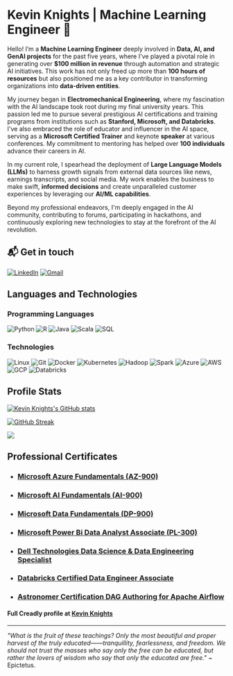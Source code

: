 # Kevin Knights | Machine Learning Engineer 🤖

Hello! I’m a **Machine Learning Engineer** deeply involved in **Data, AI, and GenAI projects** for the past five years, where I've played a pivotal role in generating over **$100 million in revenue** through automation and strategic AI initiatives. This work has not only freed up more than **100 hours of resources** but also positioned me as a key contributor in transforming organizations into **data-driven entities**.

My journey began in **Electromechanical Engineering**, where my fascination with the AI landscape took root during my final university years. This passion led me to pursue several prestigious AI certifications and training programs from institutions such as **Stanford, Microsoft, and Databricks**. I've also embraced the role of educator and influencer in the AI space, serving as a **Microsoft Certified Trainer** and keynote **speaker** at various conferences. My commitment to mentoring has helped over **100 individuals** advance their careers in AI.

In my current role, I spearhead the deployment of **Large Language Models (LLMs)** to harness growth signals from external data sources like news, earnings transcripts, and social media. My work enables the business to make swift, **informed decisions** and create unparalleled customer experiences by leveraging our **AI/ML capabilities**.

Beyond my professional endeavors, I'm deeply engaged in the AI community, contributing to forums, participating in hackathons, and continuously exploring new technologies to stay at the forefront of the AI revolution.

## 📬 Get in touch

[![LinkedIn](https://img.shields.io/badge/-Kevin%20Knights-blue?logo=linkedin)](https://www.linkedin.com/in/knightsk/)
[![Gmail](https://img.shields.io/badge/-kevin.k.knights-white?logo=gmail)](mailto:kevin.k.knights@gmail.com)

## Languages and Technologies

### Programming Languages

![Python](https://img.shields.io/badge/-Python-black?style=for-the-badge&logo=python)
![R](https://img.shields.io/badge/-R-black?style=for-the-badge&logo=r)
![Java](https://img.shields.io/badge/-Java-black?style=for-the-badge&logo=openjdk)
![Scala](https://img.shields.io/badge/-Scala-black?style=for-the-badge&logo=scala)
![SQL](https://img.shields.io/badge/-SQL-black?style=for-the-badge&logo=postgresql)

### Technologies

![Linux](https://img.shields.io/badge/-Linux-black?style=for-the-badge&logo=linux)
![Git](https://img.shields.io/badge/-Git-black?style=for-the-badge&logo=git)
![Docker](https://img.shields.io/badge/-Docker-black?style=for-the-badge&logo=docker)
![Kubernetes](https://img.shields.io/badge/-Kubernetes-black?style=for-the-badge&logo=kubernetes)
![Hadoop](https://img.shields.io/badge/-Hadoop-black?style=for-the-badge&logo=apachehadoop)
![Spark](https://img.shields.io/badge/-Spark-black?style=for-the-badge&logo=apachespark)
![Azure](https://img.shields.io/badge/-Azure-black?style=for-the-badge&logo=microsoftazure)
![AWS](https://img.shields.io/badge/-AWS-black?style=for-the-badge&logo=amazonaws)
![GCP](https://img.shields.io/badge/-GCP-black?style=for-the-badge&logo=googlecloud)
![Databricks](https://img.shields.io/badge/-Databricks-black?style=for-the-badge&logo=databricks)

## Profile Stats

[![Kevin Knights's GitHub stats](https://github-readme-stats.vercel.app/api?username=kevinknights29&theme=dark)](https://github.com/anuraghazra/github-readme-stats)

[![GitHub Streak](https://streak-stats.demolab.com?user=kevinknights29&theme=dark)](https://git.io/streak-stats)

![](https://komarev.com/ghpvc/?username=kevinknights29&abbreviated=true)

## Professional Certificates

- ### [Microsoft Azure Fundamentals (AZ-900)](https://www.credly.com/earner/earned/badge/1593161f-d719-4f80-b186-7ccf876d3a32)

- ### [Microsoft AI Fundamentals (AI-900)](https://www.credly.com/earner/earned/badge/a93f30ad-ca7a-42e8-96b9-e42e30a69215)

- ### [Microsoft Data Fundamentals (DP-900)](https://www.credly.com/badges/66eb11fd-11d5-458d-8671-325357dfad9f)

- ### [Microsoft Power Bi Data Analyst Associate (PL-300)](https://www.credly.com/earner/earned/badge/325ad30d-5034-4922-8d57-b2b33f6faf34)

- ### [Dell Technologies Data Science & Data Engineering Specialist](https://www.credly.com/badges/2bfd8870-e2c9-45a4-8b84-44b11bb957d9)

- ### [Databricks Certified Data Engineer Associate](https://credentials.databricks.com/30eb8649-c06d-4bda-963c-62092e3e8c9d#gs.2lbt5n)

- ### [Astronomer Certification DAG Authoring for Apache Airflow](https://www.credly.com/earner/earned/badge/0fdb191d-70d7-437a-aae3-2e8e920d23f4)

#### Full Creadly profile at [Kevin Knights](https://www.credly.com/users/kevin-knights)

---

*"What is the fruit of these teachings? Only the most beautiful and proper harvest of the truly educated——tranquillity, fearlessness, and freedom. We should not trust the masses who say only the free can be educated, but rather the lovers of wisdom who say that only the educated are free."* ~ Epictetus.
